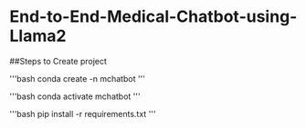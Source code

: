 # End-to-End-Medical-Chatbot-using-Llama2

##Steps to Create project

'''bash
conda create -n mchatbot
'''

'''bash
conda activate mchatbot
'''

'''bash
pip install -r requirements.txt
'''

